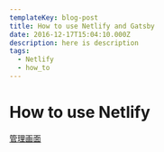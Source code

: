 ```yaml
---
templateKey: blog-post
title: How to use Netlify and Gatsby
date: 2016-12-17T15:04:10.000Z
description: here is description
tags:
  - Netlify
  - how_to
---
```



# How to use Netlify

[管理画面](https://app.netlify.com/sites/sleepy-mcnulty-fdbf66/overview)

